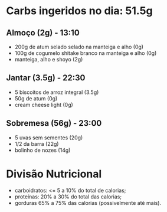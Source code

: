 # Carbs ingeridos no dia: 51.5g


## Almoço (2g) - 13:10

- 200g de atum selado selado na manteiga e alho (0g)
- 100g de cogumelo shitake branco na manteiga e alho (0g)
- manteiga, alho e shoyo (2g)

## Jantar (3.5g) - 22:30

- 5 biscoitos de arroz integral (3.5g)
- 50g de atum (0g)
- cream cheese light (0g)

## Sobremesa (56g) - 23:00

- 5 uvas sem sementes (20g)
- 1/2 da barra (22g)
- bolinho de nozes (14g)


# Divisão Nutricional

- carboidratos: <= 5 a 10% do total de calorias;
- proteínas: 20% a 30% do total das calorias;
- gorduras 65% a 75% das calorias (possivelmente até mais).